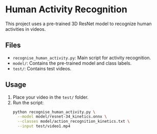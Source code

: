 # Human Activity Recognition

This project uses a pre-trained 3D ResNet model to recognize human activities in videos.

## Files
- `recognise_human_activity.py`: Main script for activity recognition.
- `model/`: Contains the pre-trained model and class labels.
- `test/`: Contains test videos.

## Usage
1. Place your video in the `test/` folder.
2. Run the script:
   ```bash
   python recognise_human_activity.py \
     --model model/resnet-34_kinetics.onnx \
     --classes model/action_recognition_kinetics.txt \
     --input test/video1.mp4